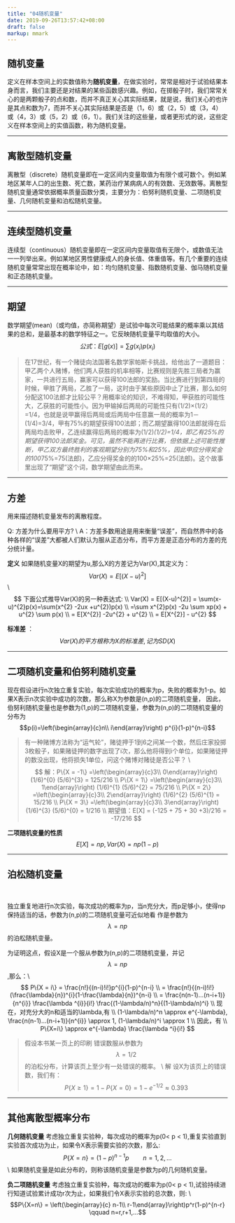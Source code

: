 ```yaml
---
title: "04随机变量"
date: 2019-09-26T13:57:42+08:00
draft: false
markup: mmark
---
```


## 随机变量
定义在样本空间上的实数值称为**随机变量**，在做实验时，常常是相对于试验结果本身而言，我们主要还是对结果的某些函数感兴趣。例如，在掷骰子时，我们常常关心的是两颗骰子的点和数，而并不真正关心其实际结果，就是说，我们关心的也许是其点和数为7，而并不关心其实际结果是否是（1，6）或（2，5）或（3，4）或（4，3）或（5，2）或（6，1）。我们关注的这些量，或者更形式的说，这些定义在样本空间上的实值函数，称为随机变量。

---

## 离散型随机变量
离散型（discrete）随机变量即在一定区间内变量取值为有限个或可数个。例如某地区某年人口的出生数、死亡数，某药治疗某病病人的有效数、无效数等。离散型随机变量通常依据概率质量函数分类，主要分为：伯努利随机变量、二项随机变量、几何随机变量和泊松随机变量。

---

## 连续型随机变量
连续型（continuous）随机变量即在一定区间内变量取值有无限个，或数值无法一一列举出来。例如某地区男性健康成人的身长值、体重值等。有几个重要的连续随机变量常常出现在概率论中，如：均匀随机变量、指数随机变量、伽马随机变量和正态随机变量。

---

## 期望
数学期望(mean)（或均值，亦简称期望）是试验中每次可能结果的概率乘以其结果的总和，是最基本的数学特征之一。它反映随机变量平均取值的大小。
$$公式： E[g(x)] = \sum g(x_i)p(x_i)$$

> 在17世纪，有一个赌徒向法国著名数学家帕斯卡挑战，给他出了一道题目：甲乙两个人赌博，他们两人获胜的机率相等，比赛规则是先胜三局者为赢家，一共进行五局，赢家可以获得100法郎的奖励。当比赛进行到第四局的时候，甲胜了两局，乙胜了一局，这时由于某些原因中止了比赛，那么如何分配这100法郎才比较公平？用概率论的知识，不难得知，甲获胜的可能性大，乙获胜的可能性小。因为甲输掉后两局的可能性只有(1/2)×(1/2）=1/4，也就是说甲赢得后两局或后两局中任意赢一局的概率为1－(1/4)=3/4，甲有75%的期望获得100法郎；而乙期望赢得100法郎就得在后两局均击败甲，乙连续赢得后两局的概率为(1/2)*(1/2)=1/4，即乙有25%的期望获得100法郎奖金。可见，虽然不能再进行比赛，但依据上述可能性推断，甲乙双方最终胜利的客观期望分别为75%和25%，因此甲应分得奖金的100*75%=75(法郎)，乙应分得奖金的的100×25%=25(法郎)。这个故事里出现了“期望”这个词，数学期望由此而来。

---

## 方差
用来描述随机变量发布的离散程度。

Q: 方差为什么要用平方? \\
A：方差多数用途是用来衡量“误差”，而自然界中的各种各样的“误差”大都被人们默认为服从正态分布，而平方差是正态分布的方差的充分统计量。

**定义** 如果随机变量X的期望为u,那么X的方差记为Var(X),其定义为：$$ Var(X) = E[(X-u)^{2}]$$ \\
$$
下面公式推导Var(X)的另一种表达式: \\
Var(X) = E[(X-u)^{2}] = \sum(x-u)^{2}p(x)=\sum(x^{2} -2ux +u^{2})p(x) \\
=\sum x^{2}p(x) -2u \sum xp(x) + u^{2} \sum p(x) \\
= E[X^{2}] -2u^{2} + u^{2}  \\
= E[X^{2}] - u^{2}
$$ 


**标准差** ：$$Var(X)的平方根称为X的标准差,记为SD(X)$$

---

## 二项随机变量和伯努利随机变量
现在假设进行n次独立重复实验，每次实验成功的概率为p，失败的概率为1-p。如果X表示n次实验中成功的次数，那么称X为参数是(n,p)的二项随机变量，
因此，伯努利随机变量也是参数为(1,p)的二项随机变量，参数为(n,p)的二项随机变量的分布为$$p(i)=\left(\begin{array}{c}n\\ i\end{array}\right) p^{i}(1-p)^{n-i}$$
> 有一种赌博方法称为“运气轮”，赌徒押于1到6之间某一个数，然后庄家投掷3枚骰子，如果赌徒押的数字出现了i次，那么他将得到i个单位，如果赌徒押的数没出现，他将损失1单位，问这个赌博对赌徒是否公平？ \\
$$
解：P\{X = -1\} =\left(\begin{array}{c}3\\ 0\end{array}\right) (1/6)^{0} (5/6)^{3} = 125/216 \\
P\{X = 1\} =\left(\begin{array}{c}3\\ 1\end{array}\right) (1/6)^{1} (5/6)^{2} = 75/216 \\
P\{X = 2\} =\left(\begin{array}{c}3\\ 2\end{array}\right) (1/6)^{2} (5/6)^{1} = 15/216 \\
P\{X = 3\} =\left(\begin{array}{c}3\\ 3\end{array}\right) (1/6)^{3} (5/6)^{0} = 1/216  \\
期望值：E[X] = (-125 + 75 + 30 +3)/216 = -17/216
$$

**二项随机变量的性质** $$E[X]=np, Var(X)=np(1-p)$$

---

## 泊松随机变量

<br>

独立重复地进行n次实验，每次成功的概率为p，当n充分大，而p足够小，使得np保持适当的话，参数为(n,p)的二项随机变量可近似地看
作是参数为 $$\lambda = np $$的泊松随机变量。 

为证明这点，假设X是一个服从参数为(n,p)的二项随机变量，并记$$\lambda = np $$,那么：\\
$$
P\{X = i\} = \frac{n!}{(n-i)!i!}p^{i}(1-p)^{n-i} \\
= \frac{n!}{(n-i)!i!}(\frac{\lambda}{n})^{i}(1-\frac{\lambda}{n})^{n-i} \\
= \frac{n(n-1)...(n-i+1)}{n^{i}} \frac{\lambda ^{i}}{i!} \frac{(1-\lambda/n)^n}{(1-\lambda/n)^i} \\
现在，对充分大的n和适当的\lambda,有 \\
(1-\lambda/n)^n \approx e^{-\lambda}, \frac{n(n-1)...(n-i+1)}{n^{i}} \approx 1, (1-\lambda/n)^i \approx 1 \\
因此，有 \\
P\{X=i\} \approx e^{-\lambda} \frac{\lambda ^i}{i!}
$$

> 假设本书某一页上的印刷 错误数服从参数为$$\lambda = 1/2$$的泊松分布，计算该页上至少有一处错误的概率。 \\
解 设X为该页上的错误数，我们有：$$P\{X \ge 1\} = 1- P\{ X=0\} = 1 - e^{-1/2} \approx 0.393 $$

---

## 其他离散型概率分布

**几何随机变量** 考虑独立重复实验种，每次成功的概率为p(0< p < 1),重复实验直到实验首次成功为止，如果令X表示需要实验的次数，那么:
$$ P\{X=n\} = (1-p)^{n-1}p \qquad n=1,2,...$$ \\
如果随机变量是如此分布的，则称该随机变量是参数为p的几何随机变量。

**负二项随机变量** 考虑独立重复实验种，每次成功的概率为p(0< p < 1),试验持续进行知道试验累计成功r次为止，如果我们令X表示实验的总次数，则: \\
$$P\{X=n\} = \left(\begin{array}{c} n-1\\ r-1\end{array}\right)p^r(1-p)^{n-r} \qquad  n=r,r+1,...$$